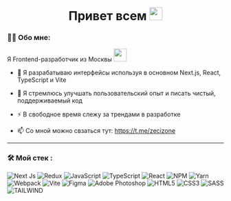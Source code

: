 <div id="header" align="center">
  <h1>
    Привет всем
    <img src="https://media.giphy.com/media/hvRJCLFzcasrR4ia7z/giphy.gif" width="30px"/>
  </h1>
</div>

### :woman_technologist: Обо мне:
Я Frontend-разработчик из Москвы <img src="https://media.giphy.com/media/WUlplcMpOCEmTGBtBW/giphy.gif" width="30">
- :telescope: Я разрабатываю интерфейсы используя в основном Next.js, React, TypeScript и Vite

- :seedling: Я стремлюсь улучшать пользовательский опыт и писать чистый, поддерживаемый код

- :zap: В свободное время слежу за трендами в разработке

- :mailbox: Со мной можно свзаться тут: https://t.me/zecizone

---

### :hammer_and_wrench: Мой стек :
![Next Js](https://img.shields.io/badge/nextjs-%23000000.svg?style=for-the-badge&logo=nextjs&logoColor=white) ![Redux](https://img.shields.io/badge/redux-%23593d88.svg?style=for-the-badge&logo=redux&logoColor=white) ![JavaScript](https://img.shields.io/badge/javascript-%23323330.svg?style=for-the-badge&logo=javascript&logoColor=%23F7DF1E) ![TypeScript](https://img.shields.io/badge/typescript-%23007ACC.svg?style=for-the-badge&logo=typescript&logoColor=white) ![React](https://img.shields.io/badge/react-%2320232a.svg?style=for-the-badge&logo=react&logoColor=%2361DAFB) ![NPM](https://img.shields.io/badge/NPM-%23000000.svg?style=for-the-badge&logo=npm&logoColor=white) ![Yarn](https://img.shields.io/badge/yarn-%232C8EBB.svg?style=for-the-badge&logo=yarn&logoColor=white) ![Webpack](https://img.shields.io/badge/webpack-%238DD6F9.svg?style=for-the-badge&logo=webpack&logoColor=black)  ![Vite](https://img.shields.io/badge/vite-%23646CFF.svg?style=for-the-badge&logo=vite&logoColor=white) 	![Figma](https://img.shields.io/badge/figma-%23F24E1E.svg?style=for-the-badge&logo=figma&logoColor=white) ![Adobe Photoshop](https://img.shields.io/badge/adobephotoshop-%2331A8FF.svg?style=for-the-badge&logo=adobephotoshop&logoColor=white) ![HTML5](https://img.shields.io/badge/html5-%23E34F26.svg?style=for-the-badge&logo=html5&logoColor=white) ![CSS3](https://img.shields.io/badge/css3-%231572B6.svg?style=for-the-badge&logo=css3&logoColor=white) ![SASS](https://img.shields.io/badge/SASS-hotpink.svg?style=for-the-badge&logo=SASS&logoColor=white) ![TAILWIND](https://img.shields.io/badge/tailwind-%231572B6.svg?style=for-the-badge&logo=tailwind&logoColor=white) 
